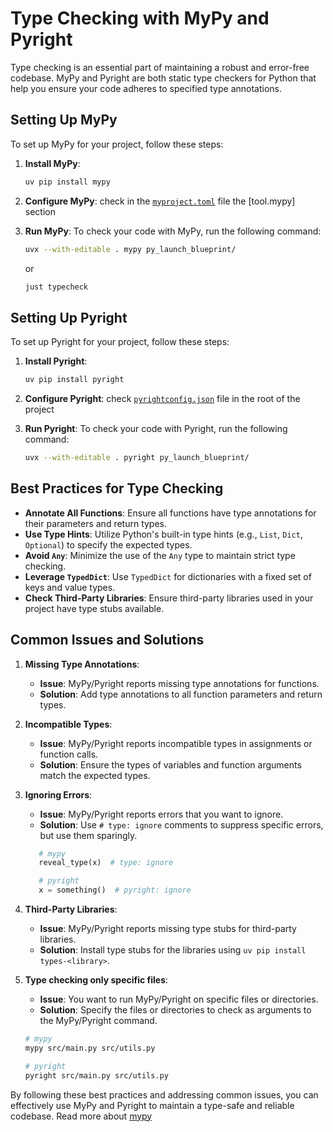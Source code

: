 <!--
Copyright (c) 2025, Steve Morin

Permission is hereby granted, free of charge, to any person obtaining a copy of this software and associated documentation files (the "Software"), to deal in the Software without restriction, including without limitation the rights to use, copy, modify, merge, publish, distribute, sublicense, and/or sell copies of the Software, and to permit persons to whom the Software is furnished to do so, subject to the following conditions:

The above copyright notice and this permission notice shall be included in all copies or substantial portions of the Software.

THE SOFTWARE IS PROVIDED "AS IS", WITHOUT WARRANTY OF ANY KIND, EXPRESS OR IMPLIED, INCLUDING BUT NOT LIMITED TO THE WARRANTIES OF MERCHANTABILITY, FITNESS FOR A PARTICULAR PURPOSE AND NONINFRINGEMENT. IN NO EVENT SHALL THE AUTHORS OR COPYRIGHT HOLDERS BE LIABLE FOR ANY CLAIM, DAMAGES OR OTHER LIABILITY, WHETHER IN AN ACTION OF CONTRACT, TORT OR OTHERWISE, ARISING FROM, OUT OF OR IN CONNECTION WITH THE SOFTWARE OR THE USE OR OTHER DEALINGS IN THE SOFTWARE.
-->
# Type Checking with MyPy and Pyright

Type checking is an essential part of maintaining a robust and error-free codebase. MyPy and Pyright are both static type checkers for Python that help you ensure your code adheres to specified type annotations.

## Setting Up MyPy

To set up MyPy for your project, follow these steps:

1. **Install MyPy**:

   ```bash
   uv pip install mypy
   ```

2. **Configure MyPy**:
   check in the [`myproject.toml`](https://github.com/smorin/py-launch-blueprint/blob/main/pyproject.toml) file the [tool.mypy] section

3. **Run MyPy**:
   To check your code with MyPy, run the following command:
   ```bash
   uvx --with-editable . mypy py_launch_blueprint/
   ```
   or
   ```bash
   just typecheck
   ```

## Setting Up Pyright

To set up Pyright for your project, follow these steps:

1. **Install Pyright**:

   ```bash
   uv pip install pyright
   ```

2. **Configure Pyright**:
   check [`pyrightconfig.json`](https://github.com/smorin/py-launch-blueprint/blob/main/pyrightconfig.json) file in the root of the project
3. **Run Pyright**:
   To check your code with Pyright, run the following command:
   ```bash
   uvx --with-editable . pyright py_launch_blueprint/
   ```


## Best Practices for Type Checking

- **Annotate All Functions**: Ensure all functions have type annotations for their parameters and return types.
- **Use Type Hints**: Utilize Python's built-in type hints (e.g., `List`, `Dict`, `Optional`) to specify the expected types.
- **Avoid `Any`**: Minimize the use of the `Any` type to maintain strict type checking.
- **Leverage `TypedDict`**: Use `TypedDict` for dictionaries with a fixed set of keys and value types.
- **Check Third-Party Libraries**: Ensure third-party libraries used in your project have type stubs available.

## Common Issues and Solutions

1. **Missing Type Annotations**:

   - **Issue**: MyPy/Pyright reports missing type annotations for functions.
   - **Solution**: Add type annotations to all function parameters and return types.

2. **Incompatible Types**:

   - **Issue**: MyPy/Pyright reports incompatible types in assignments or function calls.
   - **Solution**: Ensure the types of variables and function arguments match the expected types.

3. **Ignoring Errors**:

   - **Issue**: MyPy/Pyright reports errors that you want to ignore.
   - **Solution**: Use `# type: ignore` comments to suppress specific errors, but use them sparingly.

   ```python
      # mypy
      reveal_type(x)  # type: ignore

      # pyright
      x = something()  # pyright: ignore
   ```

4. **Third-Party Libraries**:

   - **Issue**: MyPy/Pyright reports missing type stubs for third-party libraries.
   - **Solution**: Install type stubs for the libraries using `uv pip install types-<library>`.

5. **Type checking only specific files**:

   - **Issue**: You want to run MyPy/Pyright on specific files or directories.
   - **Solution**: Specify the files or directories to check as arguments to the MyPy/Pyright command.

   ```bash
   # mypy
   mypy src/main.py src/utils.py

   # pyright
   pyright src/main.py src/utils.py
   ```
  By following these best practices and addressing common issues, you can effectively use MyPy and Pyright to maintain a type-safe and reliable codebase.
Read more about [mypy](../tools/mypy.md)
